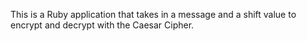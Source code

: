 This is a Ruby application that takes in a message and a shift value to encrypt and decrypt with the Caesar Cipher.
